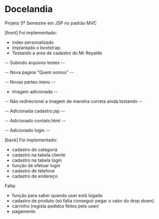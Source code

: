 ﻿# Docelandia

Projeto 5º Semestre em JSP no padrão MVC

[front]
Foi implementado:

- index personalizado
- implantado o bootstrap.
- Testando a area de cadastro do Mr Reyaldo

-- Subindo arquivos testes -- 

-- Nova pagina "Quem somos" --

-- Novas partes menu -- 

- Imagem adicionada --  

-- Não redirecionei a imagem de maneira correta ainda testando --

-- Adicionada cadastro.jsp --

-- Adicionado contato.html --

-- Adicionado login -- 


[back]
Foi implementado:
- cadastro de categoria
- cadastro na tabela cliente
- cadastro na tabela login
- função de efetuar login
- cadastro de telefone
- cadastro de endereço

Falta:
- função para saber quando user está logado
- cadastro de produto (só falta conseguir pegar o valor do drop down)
- carrinho (regista pedidos feitos pelo user)
- pagamento
